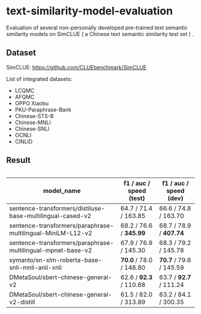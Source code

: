 # text-similarity-model-evaluation

Evaluation of several non-personally developed pre-trained text semantic similarity models on SimCLUE ( a Chinese text
semantic similarity test set ) .

## Dataset

SimCLUE: https://github.com/CLUEbenchmark/SimCLUE

List of integrated datasets:

- LCQMC
- AFQMC
- OPPO Xiaobu
- PKU-Paraphrase-Bank
- Chinese-STS-B
- Chinese-MNLI
- Chinese-SNLI
- OCNLI
- CINLID

## Result

<div style="overflow-x: scroll;" markdown="block">

| model_name                                                  | f1 / auc / speed (test)  | f1 / auc / speed (dev)   |
|-------------------------------------------------------------|--------------------------|--------------------------|
| sentence-transformers/distiluse-base-multilingual-cased-v2  | 64.7 / 71.4 / 163.85     | 66.6 / 74.8 / 163.70     |
| sentence-transformers/paraphrase-multilingual-MiniLM-L12-v2 | 68.2 / 76.6 / **345.99** | 68.7 / 78.9 / **407.74** |
| sentence-transformers/paraphrase-multilingual-mpnet-base-v2 | 67.9 / 76.9 / 145.30     | 68.3 / 79.2 / 145.78     |
| symanto/sn-xlm-roberta-base-snli-mnli-anli-xnli             | **70.0** / 78.0 / 148.80 | **70.7** / 79.6 / 145.59 |
| DMetaSoul/sbert-chinese-general-v2                          | 62.6 / **92.3** / 110.68 | 63.7 / **92.7** / 111.24 |
| DMetaSoul/sbert-chinese-general-v2-distill                  | 61.5 / 82.0 / 313.89     | 63.2 / 84.1 / 300.35     |

</div>
